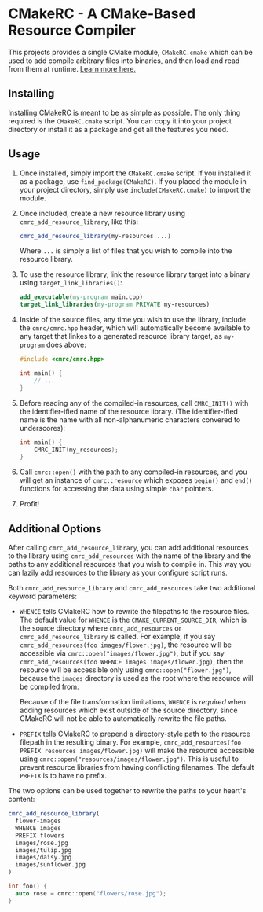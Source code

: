 # CMakeRC - A CMake-Based Resource Compiler

This projects provides a single CMake module, `CMakeRC.cmake` which can be used
to add compile arbitrary files into binaries, and then load and read from them
at runtime. [Learn more here.](https://vector-of-bool.github.io/2017/01/21/cmrc.html)

## Installing

Installing CMakeRC is meant to be as simple as possible. The only thing required
is the `CMakeRC.cmake` script. You can copy it into your project directory or
install it as a package and get all the features you need.

## Usage

1. Once installed, simply import the `CMakeRC.cmake` script. If you installed it
   as a package, use `find_package(CMakeRC)`. If you placed the module in your
   project directory, simply use `include(CMakeRC.cmake)` to import the module.

2. Once included, create a new resource library using `cmrc_add_resource_library`,
   like this:

   ```cmake
   cmrc_add_resource_library(my-resources ...)
   ```

   Where `...` is simply a list of files that you wish to compile into the
   resource library.

3. To use the resource library, link the resource library target into a binary
   using `target_link_libraries()`:

   ```cmake
   add_executable(my-program main.cpp)
   target_link_libraries(my-program PRIVATE my-resources)
   ```

4. Inside of the source files, any time you wish to use the library, include the
   `cmrc/cmrc.hpp` header, which will automatically become available to any
   target that linkes to a generated resource library target, as `my-program`
   does above:

   ```c++
   #include <cmrc/cmrc.hpp>

   int main() {
       // ...
   }
   ```

4. Before reading any of the compiled-in resources, call `CMRC_INIT()` with the
   identifier-ified name of the resource library. (The identifier-ified name is
   the name with all non-alphanumeric characters convered to underscores):

   ```c++
   int main() {
       CMRC_INIT(my_resources);
   }
   ```

5. Call `cmrc::open()` with the path to any compiled-in resources, and you will
   get an instance of `cmrc::resource` which exposes `begin()` and `end()`
   functions for accessing the data using simple `char` pointers.

6. Profit!

## Additional Options

After calling `cmrc_add_resource_library`, you can add additional resources to
the library using `cmrc_add_resources` with the name of the library and the
paths to any additional resources that you wish to compile in. This way you can
lazily add resources to the library as your configure script runs.

Both `cmrc_add_resource_library` and `cmrc_add_resources` take two additional
keyword parameters:

- `WHENCE` tells CMakeRC how to rewrite the filepaths to the resource files.
  The default value for `WHENCE` is the `CMAKE_CURRENT_SOURCE_DIR`, which is
  the source directory where `cmrc_add_resources` or `cmrc_add_resource_library`
  is called. For example, if you say `cmrc_add_resources(foo images/flower.jpg)`,
  the resource will be accessible via `cmrc::open("images/flower.jpg")`, but
  if you say `cmrc_add_resources(foo WHENCE images images/flower.jpg)`, then
  the resource will be accessible only using `cmrc::open("flower.jpg")`, because
  the `images` directory is used as the root where the resource will be compiled
  from.

  Because of the file transformation limitations, `WHENCE` is _required_ when
  adding resources which exist outside of the source directory, since CMakeRC
  will not be able to automatically rewrite the file paths.

- `PREFIX` tells CMakeRC to prepend a directory-style path to the resource
  filepath in the resulting binary. For example,
  `cmrc_add_resources(foo PREFIX resources images/flower.jpg)` will make the
  resource accessible using `cmrc::open("resources/images/flower.jpg")`. This is
  useful to prevent resource libraries from having conflicting filenames. The
  default `PREFIX` is to have no prefix.

The two options can be used together to rewrite the paths to your heart's
content:

```cmake
cmrc_add_resource_library(
  flower-images
  WHENCE images
  PREFIX flowers
  images/rose.jpg
  images/tulip.jpg
  images/daisy.jpg
  images/sunflower.jpg
)
```

```c++
int foo() {
  auto rose = cmrc::open("flowers/rose.jpg");
}
```